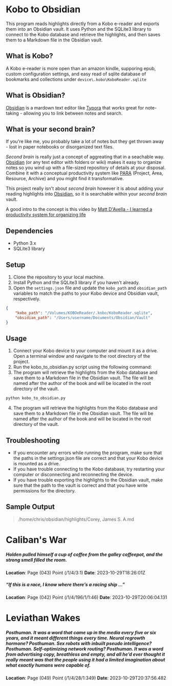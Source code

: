 # Kobo to Obsidian

This program reads highlights directly from a Kobo e-reader and exports them into an Obsidian vault. It uses Python and the SQLite3 library to connect to the Kobo database and retrieve the highlights, and then saves them to a Markdown file in the Obsidian vault.

## What is Kobo?

A Kobo e-reader is more open than an amazon kindle, supporing epub, custom configuration settings, and easy read of sqlite database of bookmarks and collections under `device\.kobo\KoboReader.sqlite`

## What is Obsidian?

[Obsidian](https://obsidian.md/) is a mardown text editor like [Typora](https://typora.io/) that works great for note-taking - allowing you to link between notes and search.

## What is your second brain?

If you're like me, you probably take a lot of notes but they get thrown away - lost in paper notebooks or disorganized text files.

*Second brain* is really just a concept of aggreating that in a seachable way. [Obsidian](https://obsidian.md/) (or any text editor with folders or wiki) makes it easy to organize notes so you wind up with a file-sized repository of details at your disposal. Combine it with a conceptual productivity system like [PARA](https://fortelabs.com/blog/para/) (Project, Area, Resource, Archive) and you might find it transformative.

This project really isn't about *second brain* however it is about adding your reading highlights into [Obsidian](https://obsidian.md/), so it is searchable within your *second brain* vault.

A good intro to the concept is this video by [Matt D'Avella -  I learned a productivity system for organizing life ](https://www.youtube.com/watch?v=0_44XEVOwek)

## Dependencies

- Python 3.x
- SQLite3 library

## Setup

1. Clone the repository to your local machine.
2. Install Python and the SQLite3 library if you haven't already.
3. Open the `settings.json` file and update the `kobo_path` and `obsidian_path` variables to match the paths to your Kobo device and Obsidian vault, respectively.

```json
{
    "kobo_path": "/Volumes/KOBOeReader/.kobo/KoboReader.sqlite",
    "obsidian_path": "/Users/username/Documents/Obsidian/Vault"
}
```
## Usage
1. Connect your Kobo device to your computer and mount it as a drive.
Open a terminal window and navigate to the root directory of the project.
1. Run the kobo_to_obsidian.py script using the following command:
1. The program will retrieve the highlights from the Kobo database and save them to a Markdown file in the Obsidian vault. The file will be named after the author of the book and will be located in the root directory of the vault.
```bash
python kobo_to_obsidian.py
```
4. The program will retrieve the highlights from the Kobo database and save them to a Markdown file in the Obsidian vault. The file will be named after the author of the book and will be located in the root directory of the vault.

## Troubleshooting
- If you encounter any errors while running the program, make sure that the paths in the settings.json file are correct and that your Kobo device is mounted as a drive.
- If you have trouble connecting to the Kobo database, try restarting your computer or disconnecting and reconnecting the device.
- If you have trouble exporting the highlights to the Obsidian vault, make sure that the path to the vault is correct and that you have write permissions for the directory.

## Sample Output

> /home/chris/obsidian/highlights/Corey, James S. A.md

# Caliban's War
##### Holden pulled himself a cup of coffee from the galley coffeepot, and the strong smell filled the room.
**Location**: Page (043) Point (/1/4/3:1)
**Date**: 2023-10-29T18:26:01Z
##### “If this is a race, I know where there’s a racing ship …”
**Location**: Page (042) Point (/1/4/196/1/1:46)
**Date**: 2023-10-29T20:06:04.131
# Leviathan Wakes
##### Posthuman. It was a word that came up in the media every five or six years, and it meant different things every time. Neural regrowth hormone? Posthuman. Sex robots with inbuilt pseudo intelligence? Posthuman. Self-optimizing network routing? Posthuman. It was a word from advertising copy, breathless and empty, and all he’d ever thought it really meant was that the people using it had a limited imagination about what exactly humans were capable of.
**Location**: Page (049) Point (/1/4/28/1:349)
**Date**: 2023-10-29T20:37:56.482
